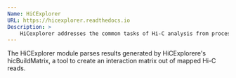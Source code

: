 ```yaml
---
Name: HiCExplorer
URL: https://hicexplorer.readthedocs.io
Description: >
    HiCexplorer addresses the common tasks of Hi-C analysis from processing to visualization.
---
```


The HiCExplorer module parses results generated by HiCExplorere's hicBuildMatrix, a tool to create an interaction matrix out of mapped Hi-C reads.